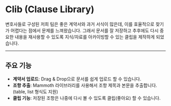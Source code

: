 # Clib (Clause Library)

변호사들로 구성된 저희 팀은 좋은 계약서와 과거 서식이 많은데, 이를 효율적으로 찾기가 어렵다는 점에서 문제를 느껴왔습니다. 그래서 문서를 잘 저장하고 추후에도 다시 중요한 내용을 재사용할 수 있도록 지식/자료를 아카이빙할 수 있는 클립을 제작하게 되었습니다.

---

## 주요 기능

- **계약서 업로드**: Drag & Drop으로 문서를 쉽게 업로드 할 수 있습니다.
- **조항 추출**: Mammoth 라이브러리를 사용해서 조항 제목과 본문을 추출합니다. (table, list 형식도 지원)
- **클립 기능**: 저장된 조항은 나중에 다시 볼 수 있도록 클립(좋아요) 할 수 있습니다.
